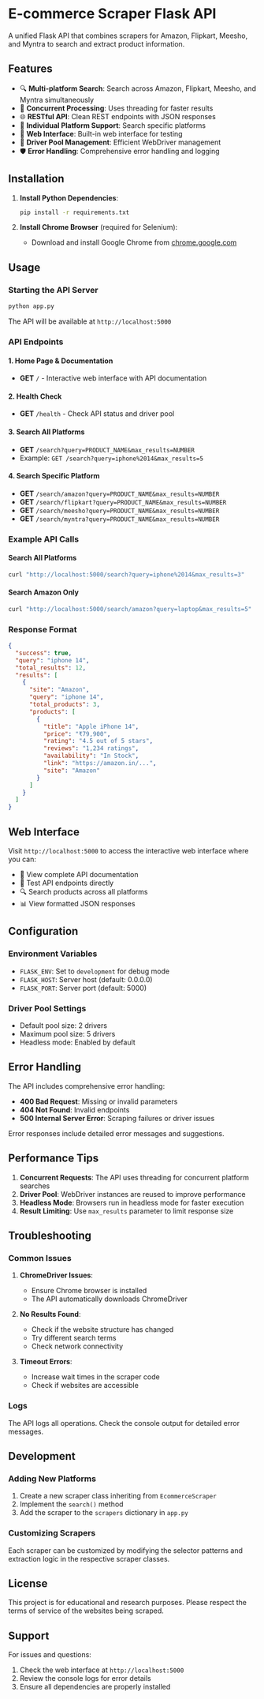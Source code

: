 # E-commerce Scraper Flask API

A unified Flask API that combines scrapers for Amazon, Flipkart, Meesho, and Myntra to search and extract product information.

## Features

- 🔍 **Multi-platform Search**: Search across Amazon, Flipkart, Meesho, and Myntra simultaneously
- 🚀 **Concurrent Processing**: Uses threading for faster results
- 🌐 **RESTful API**: Clean REST endpoints with JSON responses
- 🎯 **Individual Platform Support**: Search specific platforms
- 📱 **Web Interface**: Built-in web interface for testing
- 🔧 **Driver Pool Management**: Efficient WebDriver management
- 🛡️ **Error Handling**: Comprehensive error handling and logging

## Installation

1. **Install Python Dependencies**:
   ```bash
   pip install -r requirements.txt
   ```

2. **Install Chrome Browser** (required for Selenium):
   - Download and install Google Chrome from [chrome.google.com](https://chrome.google.com)

## Usage

### Starting the API Server

```bash
python app.py
```

The API will be available at `http://localhost:5000`

### API Endpoints

#### 1. Home Page & Documentation
- **GET** `/` - Interactive web interface with API documentation

#### 2. Health Check
- **GET** `/health` - Check API status and driver pool

#### 3. Search All Platforms
- **GET** `/search?query=PRODUCT_NAME&max_results=NUMBER`
- Example: `GET /search?query=iphone%2014&max_results=5`

#### 4. Search Specific Platform
- **GET** `/search/amazon?query=PRODUCT_NAME&max_results=NUMBER`
- **GET** `/search/flipkart?query=PRODUCT_NAME&max_results=NUMBER`
- **GET** `/search/meesho?query=PRODUCT_NAME&max_results=NUMBER`
- **GET** `/search/myntra?query=PRODUCT_NAME&max_results=NUMBER`

### Example API Calls

#### Search All Platforms
```bash
curl "http://localhost:5000/search?query=iphone%2014&max_results=3"
```

#### Search Amazon Only
```bash
curl "http://localhost:5000/search/amazon?query=laptop&max_results=5"
```

### Response Format

```json
{
  "success": true,
  "query": "iphone 14",
  "total_results": 12,
  "results": [
    {
      "site": "Amazon",
      "query": "iphone 14",
      "total_products": 3,
      "products": [
        {
          "title": "Apple iPhone 14",
          "price": "₹79,900",
          "rating": "4.5 out of 5 stars",
          "reviews": "1,234 ratings",
          "availability": "In Stock",
          "link": "https://amazon.in/...",
          "site": "Amazon"
        }
      ]
    }
  ]
}
```

## Web Interface

Visit `http://localhost:5000` to access the interactive web interface where you can:

- 📖 View complete API documentation
- 🧪 Test API endpoints directly
- 🔍 Search products across all platforms
- 📊 View formatted JSON responses

## Configuration

### Environment Variables
- `FLASK_ENV`: Set to `development` for debug mode
- `FLASK_HOST`: Server host (default: 0.0.0.0)
- `FLASK_PORT`: Server port (default: 5000)

### Driver Pool Settings
- Default pool size: 2 drivers
- Maximum pool size: 5 drivers
- Headless mode: Enabled by default

## Error Handling

The API includes comprehensive error handling:

- **400 Bad Request**: Missing or invalid parameters
- **404 Not Found**: Invalid endpoints
- **500 Internal Server Error**: Scraping failures or driver issues

Error responses include detailed error messages and suggestions.

## Performance Tips

1. **Concurrent Requests**: The API uses threading for concurrent platform searches
2. **Driver Pool**: WebDriver instances are reused to improve performance
3. **Headless Mode**: Browsers run in headless mode for faster execution
4. **Result Limiting**: Use `max_results` parameter to limit response size

## Troubleshooting

### Common Issues

1. **ChromeDriver Issues**:
   - Ensure Chrome browser is installed
   - The API automatically downloads ChromeDriver

2. **No Results Found**:
   - Check if the website structure has changed
   - Try different search terms
   - Check network connectivity

3. **Timeout Errors**:
   - Increase wait times in the scraper code
   - Check if websites are accessible

### Logs

The API logs all operations. Check the console output for detailed error messages.

## Development

### Adding New Platforms

1. Create a new scraper class inheriting from `EcommerceScraper`
2. Implement the `search()` method
3. Add the scraper to the `scrapers` dictionary in `app.py`

### Customizing Scrapers

Each scraper can be customized by modifying the selector patterns and extraction logic in the respective scraper classes.

## License

This project is for educational and research purposes. Please respect the terms of service of the websites being scraped.

## Support

For issues and questions:
1. Check the web interface at `http://localhost:5000`
2. Review the console logs for error details
3. Ensure all dependencies are properly installed


